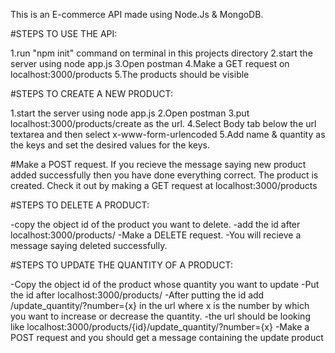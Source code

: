 This is an E-commerce API made using Node.Js & MongoDB.

#STEPS TO USE THE API:

1.run "npm init" command on terminal in this projects directory
2.start the server using node app.js
3.Open postman
4.Make a GET request on localhost:3000/products
5.The products should be visible


#STEPS TO CREATE A NEW PRODUCT:

1.start the server using node app.js
2.Open postman
3.put localhost:3000/products/create as the url.
4.Select Body tab below the url textarea and then select x-www-form-urlencoded
5.Add name & quantity as the keys and set the desired values for the keys.

#Make a POST request.
If you recieve the message saying new product added successfully then you have done everything correct.
The product is created. Check it out by making a GET request at localhost:3000/products

#STEPS TO DELETE A PRODUCT:

-copy the object id of the product you want to delete.
-add the id after localhost:3000/products/
-Make a DELETE request.
-You will recieve a message saying deleted successfully.

#STEPS TO UPDATE THE QUANTITY OF A PRODUCT:

-Copy the object id of the product whose quantity you want to update
-Put the id after localhost:3000/products/
-After putting the id add /update_quantity/?number={x} in the url where x is the number by which you want to increase or decrease the quantity.
-the url should be looking like localhost:3000/products/{id}/update_quantity/?number={x}
-Make a POST request and you should get a message containing the update product